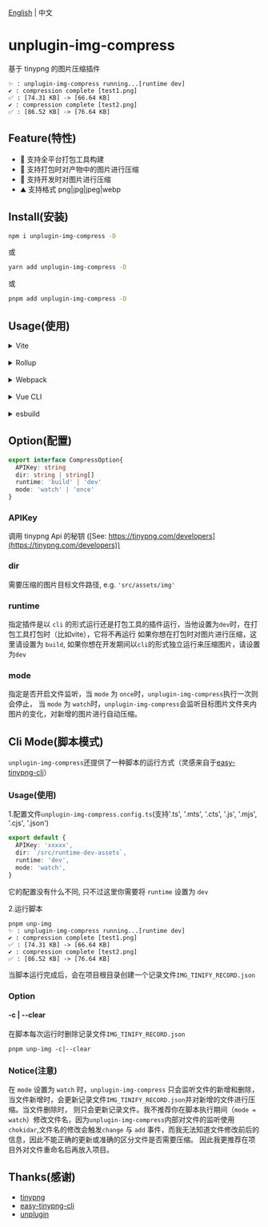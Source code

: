 [English](https://github.com/baiwusanyu-c/unplugin-img-compress/blob/master/README.md) | 中文

# unplugin-img-compress
基于 tinypng 的图片压缩插件
```shell
✨ : unplugin-img-compress running...[runtime dev]
✔ : compression complete [test1.png]
✅ : [74.31 KB] -> [66.64 KB]
✔ : compression complete [test2.png]
✅ : [86.52 KB] -> [76.64 KB]
```

## Feature(特性)

* 🌈 支持全平台打包工具构建
* 🌌 支持打包时对产物中的图片进行压缩
* 🌊 支持开发时对图片进行压缩
* ⛰ 支持格式 png|jpg|jpeg|webp

## Install(安装)

```bash
npm i unplugin-img-compress -D
```
或
```bash
yarn add unplugin-img-compress -D
```
或
```bash
pnpm add unplugin-img-compress -D
```

## Usage(使用)
<details>
<summary>Vite</summary>

```ts
// vite.config.ts
import { resolve } from 'path'
import { defineConfig } from 'vite'
import { viteImgCompress } from 'unplugin-img-compress'
import type { PluginOption } from 'vite'
export default defineConfig({
  plugins: [
    viteImgCompress({
      APIKey: 'XXXXXXXXXXXXXXXXXXXXXXXXX',
      dir: `${resolve()}/assets`,
      runtime: 'build',
      mode: 'once',
    }) as PluginOption,
  ],
})
```

</details>
<br>
<details>
<summary>Rollup</summary>

```ts
// rollup.config.js
import { resolve } from 'path'
import { rollupImgCompress } from 'unplugin-img-compress'
export default {
  plugins: [
    rollupImgCompress({
      APIKey: 'XXXXXXXXXXXXXXXXXXXXXXXXX',
      dir: `${resolve()}/assets`,
      runtime: 'build',
      mode: 'once',
    }),
  ],
}
```

</details>
<br>
<details>
<summary>Webpack</summary>

```ts
// webpack.config.js
module.exports = {
  /* ... */
  plugins: [
    require('unplugin-img-compress').webpackImgCompress({ /* options */ }),
  ],
}
```
</details>
<br>
<details>
<summary>Vue CLI</summary>

```ts
// vue.config.js
module.exports = {
  configureWebpack: {
    plugins: [
      require('unplugin-img-compress').webpackImgCompress({ /* options */ }),
    ],
  },
}
```

</details>
<br>
<details>
<summary>esbuild</summary>

```ts
// esbuild.config.js
import { build } from 'esbuild'
import { esbuildImgCompress } from 'unplugin-img-compress'

build({
  plugins: [esbuildImgCompress()],
})
```
</details>

## Option(配置)

```typescript
export interface CompressOption{
  APIKey: string
  dir: string | string[]
  runtime: 'build' | 'dev'
  mode: 'watch' | 'once'
}
```

### APIKey
调用 tinypng Api 的秘钥 ([See: https://tinypng.com/developers](https://tinypng.com/developers))

### dir
需要压缩的图片目标文件路径, e.g. `'src/assets/img'`

### runtime
指定插件是以 `cli` 的形式运行还是打包工具的插件运行，当他设置为`dev`时，在打包工具打包时（比如vite），它将不再运行
如果你想在打包时对图片进行压缩，这里请设置为 `build`, 
如果你想在开发期间以`cli`的形式独立运行来压缩图片，请设置为`dev`

### mode
指定是否开启文件监听，当 `mode` 为 `once`时，`unplugin-img-compress`执行一次则会停止，
当 `mode` 为 `watch`时，`unplugin-img-compress`会监听目标图片文件夹内图片的变化，对新增的图片进行自动压缩。

## Cli Mode(脚本模式)
`unplugin-img-compress`还提供了一种脚本的运行方式（灵感来自于[easy-tinypng-cli](https://github.com/sudongyuer/easy-tinypng-cli)）
### Usage(使用)
1.配置文件`unplugin-img-compress.config.ts`(支持'.ts', '.mts', '.cts', '.js', '.mjs', '.cjs', '.json')
```typescript
export default {
  APIKey: 'xxxxx',
  dir: `/src/runtime-dev-assets`,
  runtime: 'dev',
  mode: 'watch',
}
```
它的配置没有什么不同, 只不过这里你需要将 `runtime` 设置为 `dev`

2.运行脚本
```shell
pnpm unp-img
✨ : unplugin-img-compress running...[runtime dev]
✔ : compression complete [test1.png]
✅ : [74.31 KB] -> [66.64 KB]
✔ : compression complete [test2.png]
✅ : [86.52 KB] -> [76.64 KB]
```
当脚本运行完成后，会在项目根目录创建一个记录文件`IMG_TINIFY_RECORD.json`

### Option

#### -c | --clear
在脚本每次运行时删除记录文件`IMG_TINIFY_RECORD.json`
```shell
pnpm unp-img -c|--clear
```
### Notice(注意)
在 `mode` 设置为 `watch` 时，`unplugin-img-compress` 只会监听文件的新增和删除，
当文件新增时，会更新记录文件`IMG_TINIFY_RECORD.json`并对新增的文件进行压缩。当文件删除时，
则只会更新记录文件。我不推荐你在脚本执行期间（`mode = watch`）修改文件名，因为`unplugin-img-compress`内部对文件的监听使用
`chokidar`,文件名的修改会触发`change` 与 `add` 事件，而我无法知道文件修改前后的信息，因此不能正确的更新或准确的区分文件是否需要压缩。
因此我更推荐在项目外对文件重命名后再放入项目。

## Thanks(感谢)
* [tinypng](https://tinypng.com/)
* [easy-tinypng-cli](https://github.com/sudongyuer/easy-tinypng-cli)
* [unplugin](https://github.com/unjs/unplugin)
